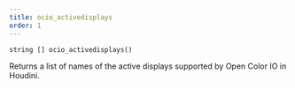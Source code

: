 ```yaml
---
title: ocio_activedisplays
order: 1
---
```

`string [] ocio_activedisplays()`

Returns a list of names of the active displays supported by Open Color IO in Houdini.
